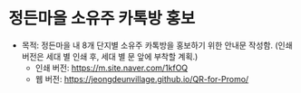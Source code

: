 # 정든마을 소유주 카톡방 홍보

 * 목적: 정든마을 내 8개 단지별 소유주 카톡방을 홍보하기 위한 안내문 작성함. (인쇄 버전은 세대 별 인쇄 후, 세대 별 문 앞에 부착할 계획.)
   - 인쇄 버전: https://m.site.naver.com/1kfOQ
   - 웹 버전: https://jeongdeunvillage.github.io/QR-for-Promo/
